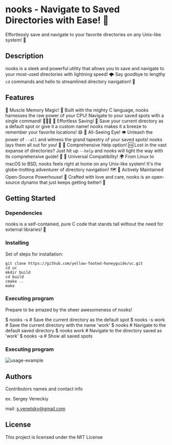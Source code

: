 # nooks - Navigate to Saved Directories with Ease! 🌋
Effortlessly save and navigate to your favorite directories on any Unix-like system! 🚀

## Description
nooks is a sleek and powerful utility that allows you to save and navigate to your most-used directories with lightning speed! 🌩 Say goodbye to lengthy `cd` commands and hello to streamlined directory navigation! 🎉
## Features
🌋 Muscle Memory Magic! 💪
Built with the mighty C language, nooks harnesses the raw power of your CPU! Navigate to your saved spots with a single command! 🏃‍♂️💨
🌋 Effortless Saving! 💾
Save your current directory as a default spot or give it a custom name! nooks makes it a breeze to remember your favorite locations! 😄
🌋 All-Seeing Eye! 👁
Unleash the power of `--all` and witness the grand tapestry of your saved spots! nooks lays them all out for you! 🌈
🌋 Comprehensive Help option! 🆘
Lost in the vast expanse of directories? Just hit up `--help` and nooks will light the way with its comprehensive guide! 🔦
🌋 Universal Compatibility! 🌍
From Linux to macOS to BSD, nooks feels right at home on any Unix-like system! It's the globe-trotting adventurer of directory navigation! 🗺
🌋 Actively Maintained Open-Source Powerhouse! 💪
Crafted with love and care, nooks is an open-source dynamo that just keeps getting better! 🚀

## Getting Started

### Dependencies
nooks is a self-contained, pure C code that stands tall without the need for external libraries! 🏰

### Installing
Set of steps for installation:

```
git clone https://github.com/yellow-footed-honeyguide/uc.git 
cd uc
mkdir build
cd build
cmake ..
make
```

### Executing program
Prepare to be amazed by the sheer awesomeness of nooks!

$ nooks -s              # Save the current directory as the default spot
$ nooks -s work         # Save the current directory with the name 'work'
$ nooks                 # Navigate to the default saved directory
$ nooks work            # Navigate to the directory saved as 'work'
$ nooks -a              # Show all saved spots


### Executing program
![usage-example](assets/uc_examples.gif)

## Authors
Contributors names and contact info

ex. Sergey Veneckiy 

mail: s.venetsky@gmail.com

## License
This project is licensed under the MIT License


